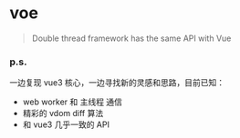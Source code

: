# voe
> Double thread framework has the same API with Vue

### p.s.

一边复现 vue3 核心，一边寻找新的灵感和思路，目前已知：

* web worker 和 主线程 通信
* 精彩的 vdom diff 算法
* 和 vue3 几乎一致的 API

